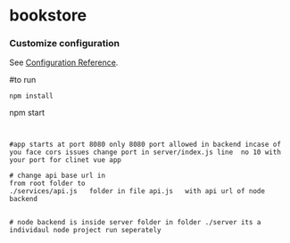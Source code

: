 # bookstore



### Customize configuration
See [Configuration Reference](https://cli.vuejs.org/config/).

#to run 

```
npm install
```
npm start
```


#app starts at port 8080 only 8080 port allowed in backend incase of you face cors issues change port in server/index.js line  no 10 with your port for clinet vue app

# change api base url in  
from root folder to
./services/api.js   folder in file api.js   with api url of node backend 


# node backend is inside server folder in folder ./server its a individaul node project run seperately 
